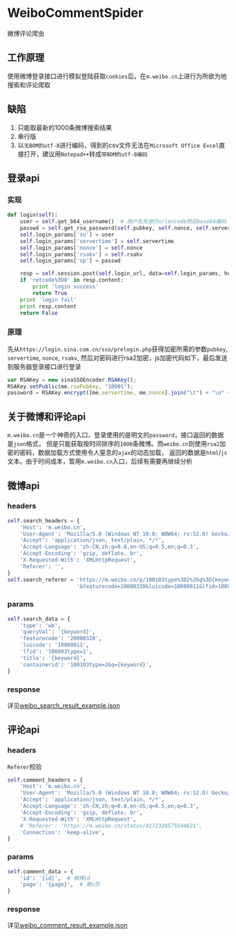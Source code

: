 # WeiboCommentSpider
微博评论爬虫

## 工作原理
使用微博登录接口进行模拟登陆获取`cookies`后，在`m.weibo.cn`上进行为所欲为地搜索和评论爬取

## 缺陷
1. 只能取最新的1000条微博搜索结果
2. 串行版
3. 以`无BOM的utf-8`进行编码，得到的csv文件无法在`Microsoft Office Excel`直接打开，建议用`Notepad++`转成`带BOM的utf-8编码`

## 登录api
### 实现
```python
def login(self):
    user = self.get_b64_username()  # 用户名先进行urlencode然后base64编码
    passwd = self.get_rsa_password(self.pubkey, self.nonce, self.servertime)
    self.login_params['su'] = user
    self.login_params['servertime'] = self.servertime
    self.login_params['nonce'] = self.nonce
    self.login_params['rsakv'] = self.rsakv
    self.login_params['sp'] = passwd

    resp = self.session.post(self.login_url, data=self.login_params, headers=self.login_headers)
    if 'retcode%3D0' in resp.content:
        print 'login success'
        return True
    print 'login fail'
    print resp.content
    return False
```
### 原理
先从`https://login.sina.com.cn/sso/prelogin.php`获得加密所需的参数`pubkey`, `servertime`, `nonce`, `rsakv`,
然后对密码进行rsa2加密，js加密代码如下，最后发送到服务器登录接口进行登录
```javascript
var RSAKey = new sinaSSOEncoder.RSAKey();
RSAKey.setPublic(me.rsaPubkey, "10001");
password = RSAKey.encrypt([me.servertime, me.nonce].join("\t") + "\n" + password)
```

## 关于微博和评论api
`m.weibo.cn`是一个神奇的入口，登录使用的是明文的`password`，接口返回的数据是`json`格式，
但是只能获取按时间排序的`1000`条微博。而`weibo.cn`则使用`rsa2`加密的密码，数据加载方式使用令人窒息的`ajax`的动态加载，
返回的数据是`html`/`js`文本。由于时间成本，暂用`m.weibo.cn`入口，后续有需要再继续分析

## 微博api
### headers
```python
self.search_headers = {
    'Host': 'm.weibo.cn',
    'User-Agent': 'Mozilla/5.0 (Windows NT 10.0; WOW64; rv:52.0) Gecko/20100101 Firefox/52.0',
    'Accept': 'application/json, text/plain, */*',
    'Accept-Language': 'zh-CN,zh;q=0.8,en-US;q=0.5,en;q=0.3',
    'Accept-Encoding': 'gzip, deflate, br',
    'X-Requested-With': 'XMLHttpRequest',
    'Referer': '',
}
self.search_referer = 'https://m.weibo.cn/p/100103type%3D2%26q%3D{keyword}?type=wb&queryVal={keyword}' \
                      '&featurecode=20000320&luicode=10000011&lfid=106003type%3D1&title={keyword}'
```
### params
```python
self.search_data = {
    'type': 'wb',
    'queryVal': '{keyword}',
    'featurecode': '20000320',
    'luicode': '10000011',
    'lfid': '106003type=1',
    'title': '{keyword}',
    'containerid': '100103type=2&q={keyword}',
}
```
### response
详见[weibo_search_result_example.json](weibo_search_result_example.json)

## 评论api
### headers
`Referer`校验
```python
self.comment_headers = {
    'Host': 'm.weibo.cn',
    'User-Agent': 'Mozilla/5.0 (Windows NT 10.0; WOW64; rv:52.0) Gecko/20100101 Firefox/52.0',
    'Accept': 'application/json, text/plain, */*',
    'Accept-Language': 'zh-CN,zh;q=0.8,en-US;q=0.5,en;q=0.3',
    'Accept-Encoding': 'gzip, deflate, br',
    'X-Requested-With': 'XMLHttpRequest',
    # 'Referer': 'https://m.weibo.cn/status/4172328575544621',
    'Connection': 'keep-alive',
}
```
### params
```python
self.comment_data = {
    'id': '{id}',  # 微博id
    'page': '{page}',  # 第x页
}
```
### response
详见[weibo_comment_result_example.json](weibo_comment_result_example.json)